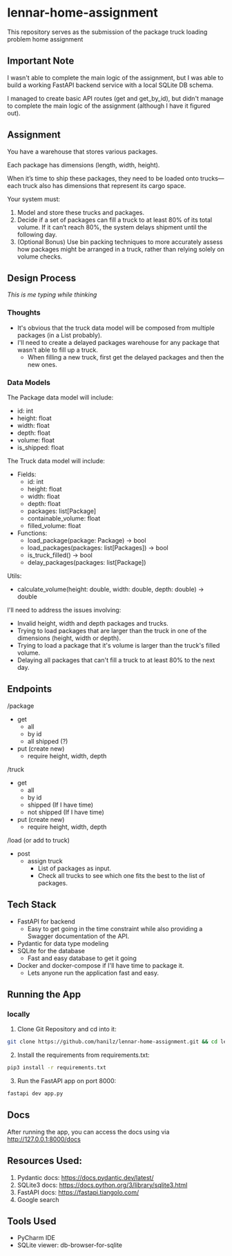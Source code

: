 # lennar-home-assignment
This repository serves as the submission of the package truck loading problem home assignment

## Important Note
I wasn't able to complete the main logic of the assignment, but I was able to build a working FastAPI backend service
with a local SQLite DB schema.

I managed to create basic API routes (get and get_by_id), but didn't manage to complete the main logic of the assignment 
(although I have it figured out). 

## Assignment
You have a warehouse that stores various packages. 

Each package has dimensions (length, width, height). 

When it’s time to ship these packages, they need to be loaded onto trucks—each truck also has dimensions that represent its cargo space.

Your system must:
1. Model and store these trucks and packages.
2. Decide if a set of packages can fill a truck to at least 80% of its total volume. If it can’t
reach 80%, the system delays shipment until the following day.
3. (Optional Bonus) Use bin packing techniques to more accurately assess how packages
might be arranged in a truck, rather than relying solely on volume checks.

## Design Process
*This is me typing while thinking*
### Thoughts
- It's obvious that the truck data model will be composed from multiple packages (in a List probably).
- I'll need to create a delayed packages warehouse for any package that wasn't able to fill up a truck.
  - When filling a new truck, first get the delayed packages and then the new ones.


### Data Models
The Package data model will include:
- id: int
- height: float
- width: float
- depth: float
- volume: float
- is_shipped: float

The Truck data model will include:
- Fields:
  - id: int
  - height: float
  - width: float
  - depth: float
  - packages: list[Package]
  - containable_volume: float
  - filled_volume: float
- Functions:
  - load_package(package: Package) -> bool
  - load_packages(packages: list[Packages]) -> bool
  - is_truck_filled() -> bool
  - delay_packages(packages: list[Package])

Utils:
- calculate_volume(height: double, width: double, depth: double) -> double

I'll need to address the issues involving:
- Invalid height, width and depth packages and trucks.
- Trying to load packages that are larger than the truck in one of the dimensions (height, width or depth).
- Trying to load a package that it's volume is larger than the truck's filled volume.
- Delaying all packages that can't fill a truck to at least 80% to the next day.

## Endpoints
/package
- get
  - all 
  - by id
  - all shipped (?)
- put (create new)
  - require height, width, depth

/truck
- get
  - all
  - by id
  - shipped (If I have time)
  - not shipped (If I have time)
- put (create new)
  - require height, width, depth

/load (or add to truck)
- post
  - assign truck
    - List of packages as input.
    - Check all trucks to see which one fits the best to the list of packages. 

## Tech Stack
- FastAPI for backend
  - Easy to get going in the time constraint while also providing a Swagger documentation of the API.
- Pydantic for data type modeling
- SQLite for the database
  - Fast and easy database to get it going
- Docker and docker-compose if I'll have time to package it.
  - Lets anyone run the application fast and easy.

## Running the App
### locally
1. Clone Git Repository and cd into it:
```bash
git clone https://github.com/hanilz/lennar-home-assignment.git && cd lennar-home-assignment 
```

2. Install the requirements from requirements.txt:
```bash
pip3 install -r requirements.txt
```

3. Run the FastAPI app on port 8000:
```bash
fastapi dev app.py
```

## Docs
After running the app, you can access the docs using via http://127.0.0.1:8000/docs

## Resources Used:
1. Pydantic docs: https://docs.pydantic.dev/latest/
2. SQLite3 docs: https://docs.python.org/3/library/sqlite3.html
3. FastAPI docs: https://fastapi.tiangolo.com/
4. Google search

## Tools Used
- PyCharm IDE
- SQLite viewer: db-browser-for-sqlite